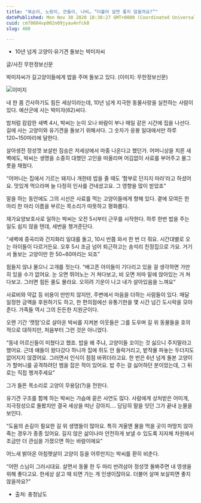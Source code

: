 ```yaml
---
title: "복순이, 노랑이, 깐돌이, 나비… “더불어 살면 좋지 않을까요?”"
datePublished: Mon Nov 30 2020 18:30:27 GMT+0000 (Coordinated Universal Time)
cuid: cm70084vp002n09jyau4nfck0
slug: 460

---
```



- 10년 넘게 고양이·유기견 돌보는 박미자씨

글/사진 무한정보신문

박미자씨가 길고양이들에게 밥을 주며 돌보고 있다. (이미지: 무한정보신문)

![이미지](https://cdn.hashnode.com/res/hashnode/image/upload/v1739249464610/0e5aa54c-8869-41c9-a13c-b3cd8b9ee6ab.jpeg)

내 한 몸 건사하기도 힘든 세상이라는데, 10년 넘게 지극한 동물사랑을 실천하는 사람이 있다. 예산군에 사는 박미자(62)씨다.

밤처럼 캄캄한 새벽 4시, 박씨는 눈이 오나 바람이 부나 매일 같은 시간에 집을 나선다. 길에 사는 고양이와 유기견을 돌보기 위해서다. 그 숫자가 응봉 일대에서만 하루 120~150마리에 달한다.

살아생전 정성껏 보살핀 짐승은 저세상에서 마중 나온다고 했던가. 어머니상을 치른 새벽에도, 박씨는 생명을 소중히 대했던 고인을 떠올리며 어김없이 사료를 부어주고 물그릇을 채웠다.

“어머니는 집에서 기르는 돼지나 개한테 밥을 줄 때도 ‘함부로 던지지 마라’라고 하셨어요. 맛있게 먹으라며 늘 다정히 인사를 건네셨고요. 그 영향을 많이 받았죠”

말을 하는 동안에도 그의 시선은 사료를 먹는 고양이들에게 향해 있다. 곁에 모여든 한 마리 한 마리 이름을 부르는 목소리가 따뜻하고 평화롭다.

재가요양보호사로 일하는 박씨는 오전 5시부터 근무를 시작한다. 하루 한번 밥을 주는 일도 쉽지 않을 텐데, 세번을 챙겨준단다.

“새벽에 증곡리와 건지화리 일대를 돌고, 10시 반쯤 와서 한 번 더 줘요. 시간대별로 오는 아이들이 다르거든요. 오후 5시 조금 넘어 퇴근하고는 송석리 친정집으로 가요. 거기서 돌보는 고양이만 한 50~60마리는 되죠”

힘들지 않냐 물으니 고개를 젓는다. “배고픈 아이들이 기다리고 있을 걸 생각하면 가만히 있을 수가 없어요. 눈 오면 뛰어노는 거 쳐다보고, 비 오면 처마 밑에 앉아있는 거 쳐다보고. 그러면 힘든 줄도 몰라요. 오히려 기운이 나고 내가 살아있음을 느껴요”

사료비와 약값 등 비용이 만만치 않지만, 주변에서 마음을 더하는 사람들이 있다. 매달 일정한 금액을 후원하기도 하고, 한 편의점에선 유통기한을 몇 시간 넘긴 도시락을 모아 준다. 가족들 역시 그의 든든한 지원군이다.

오랜 기간 ‘캣맘’으로 살아온 박씨를 지켜본 이웃들은 그를 도우며 길 위 동물들을 호의적으로 대하지만, 처음부터 그런 것은 아니었다.

“동네 어르신들이 미쳤다고 했죠. 밥을 왜 주냐, 고양이들 꼬이는 것 싫으니 주지말라고 했어요. 근데 얘들이 왔다갔다 하니까 집에 쥐도 안 들락거리고, 밭작물 파놓는 두더지도 없어지지 않겠어요. 그러면서 인식이 점점 바뀌더라고요. 한 번은 6년 넘게 돌본 고양이가 할머니를 공격하려던 뱀을 잡은 적이 있어요. 밥 주는 걸 싫어하던 분이었는데, 그 뒤로는 직접 챙겨주세요”

그가 들뜬 목소리로 고양이 무용담(?)을 전한다.

유기견 구조를 함께 하는 박씨는 가슴에 묻은 사연도 많다. 사람에게 상처받은 어미개, 지극정성으로 돌봤지만 결국 세상을 떠난 강아지…. 담담히 말을 잇던 그가 끝내 눈물을 보인다.

“도움의 손길이 필요한 길 위 생명들이 많아요. 특히 겨울엔 물을 먹을 곳이 마땅치 않아 죽는 경우가 종종 있어요. 길지 않은 삶이나마 안전하게 보낼 수 있도록 지자체 차원에서 조금만 더 관심을 가졌으면 하는 바람이에요”

어느새 밝아온 아침햇살이 고양이 등을 어루만지는 박씨를 환히 비춘다.

“어떤 스님이 그러시대요. 살면서 동물 한 두 마리 반려삼아 정성껏 돌봐주면 내 영생을 위해 좋다고요. 한세상 살고 때 되면 가는 게 인생이잖아요. 더불어 살며 보살피면 좋지 않을까요?”

* 출처: 충청남도